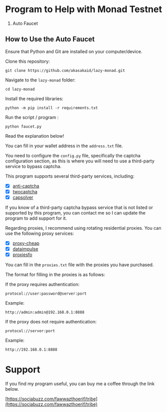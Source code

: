 # Program to Help with Monad Testnet

1. Auto Faucet

## How to Use the Auto Faucet

Ensure that Python and Git are installed on your computer/device.

Clone this repository:

```
git clone https://github.com/akasakaid/lazy-monad.git
```

Navigate to the `lazy-monad` folder:

```
cd lazy-monad
```

Install the required libraries:

```
python -m pip install -r requirements.txt
```

Run the script / program :

```
python faucet.py
```

Read the explanation below!

You can fill in your wallet address in the `address.txt` file.

You need to configure the `config.py` file, specifically the captcha configuration section, as this is where you will need to use a third-party service to bypass captcha.

This program supports several third-party services, including:

 - [x] [anti-captcha](https://getcaptchasolution.com/iiaiemxamz)
 - [x] [twocaptcha](https://2captcha.com/?from=4688295)
 - [x] [capsolver](https://dashboard.capsolver.com/passport/register?inviteCode=ejmvauaFFnqt)

If you know of a third-party captcha bypass service that is not listed or supported by this program, you can contact me so I can update the program to add support for it.

Regarding proxies, I recommend using rotating residential proxies. You can use the following proxy services:

- [x] [proxy-cheap](https://app.proxy-cheap.com/r/mlShoy)
- [x] [dataimpulse](https://dataimpulse.com/?aff=48082)
- [x] [proxiesfo](https://app.proxies.fo/ref/c02fda06-da42-f640-7ef7-885127487ef0)

You can fill in the `proxies.txt` file with the proxies you have purchased.

The format for filling in the proxies is as follows:

If the proxy requires authentication:

```
protocol://user:password@server:port
```

Example:

```
http://admin:admin@192.168.0.1:8888
```

If the proxy does not require authentication:

```
protocol://server:port
```

Example:

```
http://192.168.0.1:8888
```

# Support

If you find my program useful, you can buy me a coffee through the link below.

[https://sociabuzz.com/fawwazthoerif/tribe](https://sociabuzz.com/fawwazthoerif/tribe)